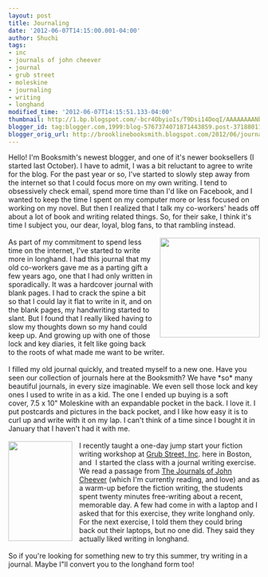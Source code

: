 ```yaml
---
layout: post
title: Journaling
date: '2012-06-07T14:15:00.001-04:00'
author: Shuchi
tags:
- inc
- journals of john cheever
- journal
- grub street
- moleskine
- journaling
- writing
- longhand
modified_time: '2012-06-07T14:15:51.133-04:00'
thumbnail: http://1.bp.blogspot.com/-bcr4ObyioIs/T9Dsi14DoqI/AAAAAAAANbs/Mlc8TYg6ZIE/s72-c/moleskine-classic-extra-large-soft-cover-squared-notebook-7.5-x-10-msx15-1.jpg
blogger_id: tag:blogger.com,1999:blog-5767374071871443859.post-3718801118970506053
blogger_orig_url: http://brooklinebooksmith.blogspot.com/2012/06/journaling.html
---
```


<div dir="ltr" style="text-align: left;" trbidi="on"><div>Hello! I'm Booksmith's newest blogger, and one of it's newer booksellers (I started last October).&nbsp;I have to admit, I was a bit reluctant to agree to write for the blog. For the past year or so, I've started to slowly step away from the internet so that I could focus more on my own writing. I tend to obsessively check email, spend more time than I'd like on Facebook, and I wanted to&nbsp;keep the time I spent on my computer more or less focused on working on my novel.&nbsp;But then I realized that I talk my co-workers' heads off about a lot of book and writing related things. So, for their sake, I think it's time I subject you, our dear, loyal, blog fans, to that rambling instead.<br /><br /></div><div><a href="http://1.bp.blogspot.com/-bcr4ObyioIs/T9Dsi14DoqI/AAAAAAAANbs/Mlc8TYg6ZIE/s1600/moleskine-classic-extra-large-soft-cover-squared-notebook-7.5-x-10-msx15-1.jpg" imageanchor="1" style="clear: right; float: right; margin-bottom: 1em; margin-left: 1em;"><img border="0" height="200" src="http://1.bp.blogspot.com/-bcr4ObyioIs/T9Dsi14DoqI/AAAAAAAANbs/Mlc8TYg6ZIE/s200/moleskine-classic-extra-large-soft-cover-squared-notebook-7.5-x-10-msx15-1.jpg" width="200" /></a>As part of my commitment to spend less time on the internet, I've started to write more&nbsp;in longhand.&nbsp;I had this journal that my old co-workers gave me as a parting gift a few years ago, one that I had only written in sporadically.&nbsp;It was a hardcover journal with blank pages. I had to crack the spine a bit so that I could lay it flat to write in it, and on the blank pages, my handwriting started to slant.&nbsp;But I found that I really liked having to slow my thoughts down so my hand could keep up.&nbsp;And growing up with one of those lock and key diaries, it felt like going back to the roots of what made me want to be writer.<br /><br />I filled my old journal quickly, and treated myself to a new one. Have you seen our collection of journals here at the Booksmith? We have *so* many beautiful journals, in every size imaginable. We even sell those lock and key ones I used to write in as a kid. The one I ended up buying is a soft cover,&nbsp;7.5 x 10" Moleskine with an expandable pocket in the back.&nbsp;I love it. I put postcards and pictures in the back pocket, and I like how easy it is to curl up and write with it on my lap. I can't think of a time since I bought it in January that I haven't had it with me.<br /><br /></div><div><a href="http://1.bp.blogspot.com/-ja31nZmeXLo/T9Dt2qQFTII/AAAAAAAANb0/pMk3bL29Ee0/s1600/cheever.JPG" imageanchor="1" style="clear: left; float: left; margin-bottom: 1em; margin-right: 1em;"><img border="0" height="200" src="http://1.bp.blogspot.com/-ja31nZmeXLo/T9Dt2qQFTII/AAAAAAAANb0/pMk3bL29Ee0/s200/cheever.JPG" width="128" /></a>I recently taught a one-day jump start your fiction writing workshop at&nbsp;<a href="http://www.grubstreet.org/">Grub Street, Inc</a>. here in Boston, and &nbsp;I started the class with a journal writing exercise. We read a passage from <a href="http://www.brooklinebooksmith-shop.com/book/9780307387257">The Journals of John Cheever</a> (which I'm currently reading, and love) and as a warm-up before the fiction writing, the students spent twenty minutes free-writing about a recent, memorable day. A few had come in with a laptop and I asked that for this exercise, they write longhand only. For the next exercise, I told them they could bring back out their laptops, but no one did. They said they actually liked writing in longhand.<br /><br />So if you're looking for something new to try this summer, try writing in a journal. Maybe I"ll convert you to the longhand form too!&nbsp;</div></div>